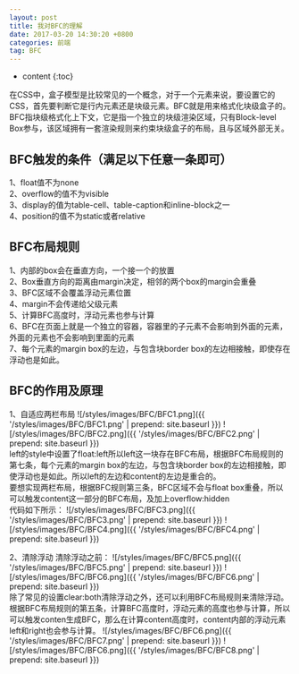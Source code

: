 ```yaml
---
layout: post
title: 我对BFC的理解
date: 2017-03-20 14:30:20 +0800
categories: 前端
tag: BFC
---
```


* content
{:toc}


在CSS中，盒子模型是比较常见的一个概念，对于一个元素来说，要设置它的CSS，首先要判断它是行内元素还是块级元素。BFC就是用来格式化块级盒子的。<br>
BFC指块级格式化上下文，它是指一个独立的块级渲染区域，只有Block-level Box参与，该区域拥有一套渲染规则来约束块级盒子的布局，且与区域外部无关。

BFC触发的条件（满足以下任意一条即可）
------------------------
1、float值不为none<br>
2、overflow的值不为visible<br>
3、display的值为table-cell、table-caption和inline-block之一<br>
4、position的值不为static或者relative

BFC布局规则
------------------------
1、内部的box会在垂直方向，一个接一个的放置<br>
2、Box垂直方向的距离由margin决定，相邻的两个box的margin会重叠<br>
3、BFC区域不会覆盖浮动元素位置<br>
4、margin不会传递给父级元素<br>
5、计算BFC高度时，浮动元素也参与计算<br>
6、BFC在页面上就是一个独立的容器，容器里的子元素不会影响到外面的元素，外面的元素也不会影响到里面的元素<br>
7、每个元素的margin box的左边，与包含块border box的左边相接触，即使存在浮动也是如此。

BFC的作用及原理
------------------------
1、自适应两栏布局 
![/styles/images/BFC/BFC1.png]({{ '/styles/images/BFC/BFC1.png' | prepend: site.baseurl  }})
![/styles/images/BFC/BFC2.png]({{ '/styles/images/BFC/BFC2.png' | prepend: site.baseurl  }}) 
<br />
left的style中设置了float:left所以left这一块存在BFC布局，根据BFC布局规则的第七条，每个元素的margin box的左边，与包含块border box的左边相接触，即使浮动也是如此。所以left的左边和content的左边是重合的。<br>
要想实现两栏布局，根据BFC规则第三条，BFC区域不会与float box重叠，所以可以触发content这一部分的BFC布局，及加上overflow:hidden<br>
代码如下所示：
![/styles/images/BFC/BFC3.png]({{ '/styles/images/BFC/BFC3.png' | prepend: site.baseurl  }})
![/styles/images/BFC/BFC4.png]({{ '/styles/images/BFC/BFC4.png' | prepend: site.baseurl  }})

2、清除浮动
清除浮动之前：
![/styles/images/BFC/BFC5.png]({{ '/styles/images/BFC/BFC5.png' | prepend: site.baseurl  }})
![/styles/images/BFC/BFC6.png]({{ '/styles/images/BFC/BFC6.png' | prepend: site.baseurl  }})
<br>
除了常见的设置clear:both清除浮动之外，还可以利用BFC布局规则来清除浮动。<br>
根据BFC布局规则的第五条，计算BFC高度时，浮动元素的高度也参与计算，所以可以触发conten生成BFC，那么在计算content高度时，content内部的浮动元素left和right也会参与计算。
![/styles/images/BFC/BFC6.png]({{ '/styles/images/BFC/BFC7.png' | prepend: site.baseurl  }})
![/styles/images/BFC/BFC6.png]({{ '/styles/images/BFC/BFC8.png' | prepend: site.baseurl  }})






